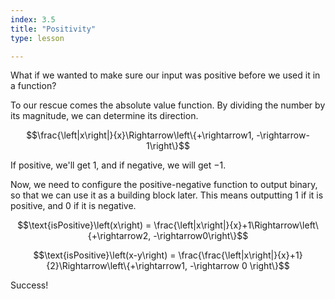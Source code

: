 ```yaml
---
index: 3.5
title: "Positivity"
type: lesson

---
```


What if we wanted to make sure our input was positive before we used it in a function?

To our rescue comes the absolute value function. By dividing the number by its magnitude, we can determine its direction. 

$$\frac{\left|x\right|}{x}\Rightarrow\left\{+\rightarrow1,
-\rightarrow-1\right\}$$ 

If positive, we'll get $1,$ and if negative,
we will get $-1.$ 

Now, we need to configure the positive-negative function to output binary, so that we can use it as a building block later. This means
outputting $1$ if it is positive, and $0$ if it is negative.  

$$\text{isPositive}\left(x\right) =
\frac{\left|x\right|}{x}+1\Rightarrow\left\{+\rightarrow2,
-\rightarrow0\right\}$$ 

$$\text{isPositive}\left(x-y\right) = \frac{\frac{\left|x\right|}{x}+1}{2}\Rightarrow\left\{+\rightarrow1,
-\rightarrow 0 \right\}$$


Success!